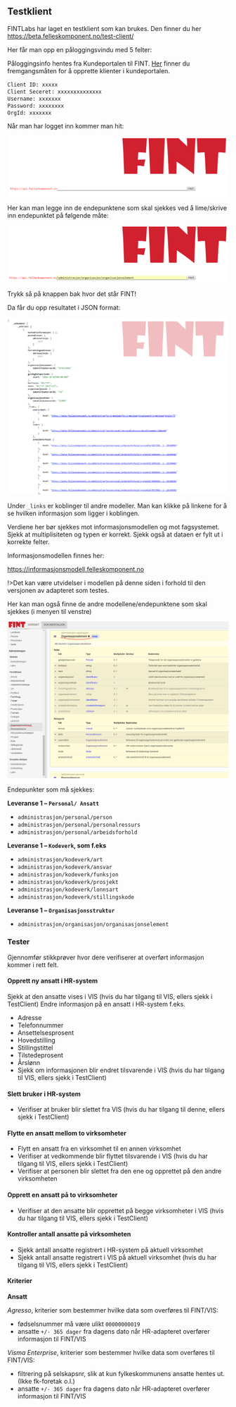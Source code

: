 ## Testklient

FINTLabs har laget en testklient som kan brukes. Den finner du her <https://beta.felleskomponent.no/test-client/>

Her får man opp en påloggingsvindu med 5 felter:

Påloggingsinfo hentes fra Kundeportalen til FINT. [Her](./tutorials.md?id=klienter) finner du fremgangsmåten for å opprette klienter i kundeportalen.

```
Client ID: xxxxx
Client Seceret: xxxxxxxxxxxxxx
Username: xxxxxxx
Password: xxxxxxxx
OrgId: xxxxxxx
```

Når man har logget inn kommer man hit:

![ill1](../../_media/testclient-1.png)

Her kan man legge inn de endepunktene som skal sjekkes ved å lime/skrive inn endepunktet på følgende måte:

![ill2](../../_media/testclient-2.png)

Trykk så på knappen bak hvor det står FINT!

Da får du opp resultatet i JSON format:

![ill3](../../_media/testclient-3.png)

Under `_links` er koblinger til andre modeller. Man kan klikke på linkene for å se hvilken informasjon som ligger i koblingen.

Verdiene her bør sjekkes mot informasjonsmodellen og mot fagsystemet. Sjekk at multiplisiteten og typen er korrekt. Sjekk også at dataen er fylt ut i korrekte felter.

Informasjonsmodellen finnes her:

<https://informasjonsmodell.felleskomponent.no>

!>Det kan være utvidelser i modellen på denne siden i forhold til den versjonen av adapteret som testes.

Her kan man også finne de andre modellene/endepunktene som skal sjekkes (i menyen til venstre)

![ill4](../../_media/testclient-4.png)


Endepunkter som må sjekkes:

**Leveranse 1 – `Personal/ Ansatt`**

* `administrasjon/personal/person`
* `administrasjon/personal/personalressurs`
* `administrasjon/personal/arbeidsforhold`

**Leveranse 1 – `Kodeverk`, som f.eks**

* `administrasjon/kodeverk/art`
* `administrasjon/kodeverk/ansvar`
* `administrasjon/kodeverk/funksjon`
* `administrasjon/kodeverk/prosjekt`
* `administrasjon/kodeverk/lonnsart`
* `administrasjon/kodeverk/stillingskode`

**Leveranse 1 – `Organisasjonsstruktur`**
* `administrasjon/organisasjon/organisasjonselement`



### Tester
Gjennomfør stikkprøver hvor dere verifiserer at overført informasjon kommer i rett felt.

#### Opprett ny ansatt i HR-system
Sjekk at den ansatte vises i VIS (hvis du har tilgang til VIS, ellers sjekk i TestClient)
Endre informasjon på en ansatt i HR-system f.eks.

* Adresse
* Telefonnummer
* Ansettelsesprosent
* Hovedstilling
* Stillingstittel
* Tilstedeprosent
* Årslønn
* Sjekk om informasjonen blir endret tilsvarende i VIS (hvis du har tilgang til VIS, ellers sjekk i TestClient)

#### Slett bruker i HR-system

* Verifiser at bruker blir slettet fra VIS (hvis du har tilgang til denne, ellers sjekk i TestClient)

#### Flytte en ansatt mellom to virksomheter
* Flytt en ansatt fra en virksomhet til en annen virksomhet
* Verifiser at vedkommende blir flyttet tilsvarende i VIS (hvis du har tilgang til VIS, ellers sjekk i TestClient)
* Verifiser at personen blir slettet fra den ene og opprettet på den andre virksomheten


#### Opprett en ansatt på to virksomheter

* Verifiser at den ansatte blir opprettet på begge virksomheter i VIS (hvis du har tilgang til VIS, ellers sjekk i TestClient)


#### Kontroller antall ansatte på virksomheten

* Sjekk antall ansatte registrert i HR-system på aktuell virksomhet
* Sjekk antall ansatte registrert i VIS på aktuell virksomhet (hvis du har tilgang til VIS, ellers sjekk i TestClient)


#### Kriterier
**Ansatt**

*Agresso*, kriterier som bestemmer hvilke data som overføres til FINT/VIS:

* fødselsnummer må være ulikt `00000000019`
* ansatte `+/- 365 dager` fra dagens dato når HR-adapteret overfører informasjon til FINT/VIS

*Visma Enterprise*, kriterier som bestemmer hvilke data som overføres til FINT/VIS:
* filtrering på selskapsnr, slik at kun fylkeskommunens ansatte hentes ut. (Ikke fk-foretak o.l.)
* ansatte `+/- 365 dager` fra dagens dato når HR-adapteret overfører informasjon til FINT/VIS
